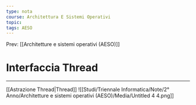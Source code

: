 ```yaml
---
type: nota
course: Architettura E Sistemi Operativi
topic: 
tags: AESO
---
```


Prev: [[Architetture e sistemi operativi (AESO)]]

# Interfaccia Thread
---
[[Astrazione Thread|Thread]]
![[Studi/Triennale Informatica/Note/2° Anno/Architetture e sistemi operativi (AESO)/Media/Untitled 4 4.png]]
